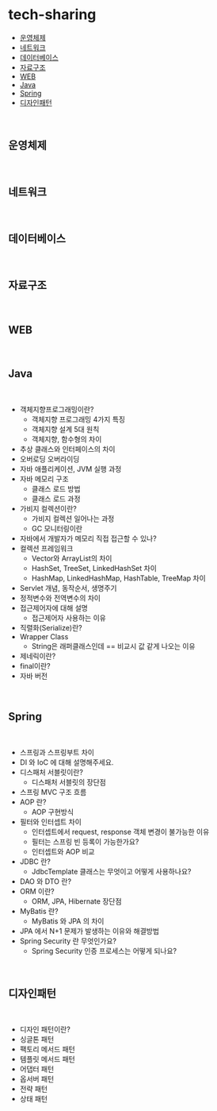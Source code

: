 # tech-sharing

- [운영체제](https://github.com/Team-Psyduck/tech-sharing/tree/main#%EC%9A%B4%EC%98%81%EC%B2%B4%EC%A0%9C)
- [네트워크](https://github.com/Team-Psyduck/tech-sharing/tree/main#%EB%84%A4%ED%8A%B8%EC%9B%8C%ED%81%AC)
- [데이터베이스](https://github.com/Team-Psyduck/tech-sharing/tree/main#%EB%8D%B0%EC%9D%B4%ED%84%B0%EB%B2%A0%EC%9D%B4%EC%8A%A4)
- [자료구조](https://github.com/Team-Psyduck/tech-sharing/tree/main#%EC%9E%90%EB%A3%8C%EA%B5%AC%EC%A1%B0)
- [WEB](https://github.com/Team-Psyduck/tech-sharing/tree/main#web)
- [Java](https://github.com/Team-Psyduck/tech-sharing/tree/main#java)
- [Spring](https://github.com/Team-Psyduck/tech-sharing/tree/main#spring)
- [디자인패턴](https://github.com/Team-Psyduck/tech-sharing/tree/main#%EB%94%94%EC%9E%90%EC%9D%B8%ED%8C%A8%ED%84%B4)

<br>

## 운영체제

<br>

## 네트워크

<br>

## 데이터베이스

<br>

## 자료구조

<br>

## WEB

<br>

## Java

<br>

* 객체지향프로그래밍이란?
  * 객체지향 프로그래밍 4가지 특징
  * 객체지향 설계 5대 원칙
  * 객체지향, 함수형의 차이
* 추상 클래스와 인터페이스의 차이
* 오버로딩 오버라이딩
* 자바 애플리케이션, JVM 실행 과정
* 자바 메모리 구조
  * 클래스 로드 방법
  * 클래스 로드 과정
* 가비지 컬렉션이란?
  * 가비지 컬렉션 일어나는 과정
  * GC 모니터링이란
* 자바에서 개발자가 메모리 직접 접근할 수 있나?
* 컬렉션 프레임워크
    * Vector와 ArrayList의 차이
    * HashSet, TreeSet, LinkedHashSet 차이
    * HashMap, LinkedHashMap, HashTable, TreeMap 차이
* Servlet 개념, 동작순서, 생명주기
* 정적변수와 전역변수의 차이
* 접근제어자에 대해 설명
    * 접근제어자 사용하는 이유
* 직렬화(Serialize)란?
* Wrapper Class
    * String은 래퍼클래스인데 == 비교시 값 같게 나오는 이유
* 제네릭이란?
* final이란?
* 자바 버전

<br>

## Spring

<br>

* 스프링과 스프링부트 차이
* DI 와 IoC 에 대해 설명해주세요.
* 디스패처 서블릿이란?
    * 디스패처 서블릿의 장단점
* 스프링 MVC 구조 흐름
* AOP 란?
    * AOP 구현방식
* 필터와 인터셉트 차이
    * 인터셉트에서 request, response 객체 변경이 불가능한 이유
    * 필터는 스프링 빈 등록이 가능한가요?
    * 인터셉트와 AOP 비교
* JDBC 란?
    * JdbcTemplate 클래스는 무엇이고 어떻게 사용하나요?
* DAO 와 DTO 란?
* ORM 이란?
    * ORM, JPA, Hibernate 장단점
* MyBatis 란?
    * MyBatis 와 JPA 의 차이
* JPA 에서 N+1 문제가 발생하는 이유와 해결방법
* Spring Security 란 무엇인가요?
    * Spring Security 인증 프로세스는 어떻게 되나요?

<br>

## 디자인패턴

<br>

* 디자인 패턴이란?
* 싱글톤 패턴
* 팩토리 메서드 패턴
* 템플릿 메서드 패턴
* 어댑터 패턴
* 옵서버 패턴
* 전략 패턴
* 상태 패턴

<br>
